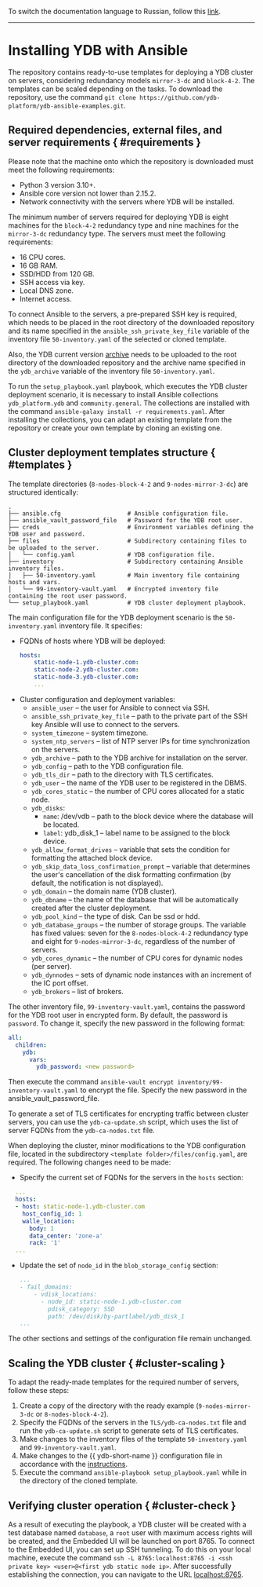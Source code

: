 To switch the documentation language to Russian, follow this [link](./README-RU.md).
<hr>

# Installing YDB with Ansible

The repository contains ready-to-use templates for deploying a YDB cluster on servers, considering redundancy models `mirror-3-dc` and `block-4-2`. The templates can be scaled depending on the tasks. To download the repository, use the command `git clone https://github.com/ydb-platform/ydb-ansible-examples.git`.

## Required dependencies, external files, and server requirements { #requirements }

Please note that the machine onto which the repository is downloaded must meet the following requirements:
* Python 3 version 3.10+.
* Ansible core version not lower than 2.15.2.
* Network connectivity with the servers where YDB will be installed.

The minimum number of servers required for deploying YDB is eight machines for the `block-4-2` redundancy type and nine machines for the `mirror-3-dc` redundancy type. The servers must meet the following requirements:
* 16 CPU cores.
* 16 GB RAM.
* SSD/HDD from 120 GB.
* SSH access via key.
* Local DNS zone.
* Internet access.

To connect Ansible to the servers, a pre-prepared SSH key is required, which needs to be placed in the root directory of the downloaded repository and its name specified in the `ansible_ssh_private_key_file` variable of the inventory file `50-inventory.yaml` of the selected or cloned template.

Also, the YDB current version [archive](https://ydb.tech/docs/ru/downloads/#ydb-server) needs to be uploaded to the root directory of the downloaded repository and the archive name specified in the `ydb_archive` variable of the inventory file `50-inventory.yaml`.

To run the `setup_playbook.yaml` playbook, which executes the YDB cluster deployment scenario, it is necessary to install Ansible collections `ydb_platform.ydb` and `community.general`. The collections are installed with the command `ansible-galaxy install -r requirements.yaml`. After installing the collections, you can adapt an existing template from the repository or create your own template by cloning an existing one.


## Cluster deployment templates structure { #templates }
The template directories (`8-nodes-block-4-2` and `9-nodes-mirror-3-dc`) are structured identically:
```
.
├── ansible.cfg                   # Ansible configuration file.
├── ansible_vault_password_file   # Password for the YDB root user.
├── creds                         # Environment variables defining the YDB user and password.
├── files                         # Subdirectory containing files to be uploaded to the server.
│   └── config.yaml               # YDB configuration file.
├── inventory                     # Subdirectory containing Ansible inventory files.
│   ├── 50-inventory.yaml         # Main inventory file containing hosts and vars.
│   └── 99-inventory-vault.yaml   # Encrypted inventory file containing the root user password.  
└── setup_playbook.yaml           # YDB cluster deployment playbook.
``` 
The main configuration file for the YDB deployment scenario is the `50-inventory.yaml` inventory file. It specifies:
* FQDNs of hosts where YDB will be deployed:
    ```yaml
    hosts:
        static-node-1.ydb-cluster.com:
        static-node-2.ydb-cluster.com:
        static-node-3.ydb-cluster.com:
        ...
    ```
* Cluster configuration and deployment variables:
    + `ansible_user` – the user for Ansible to connect via SSH.
    + `ansible_ssh_private_key_file` – path to the private part of the SSH key Ansible will use to connect to the servers.
    + `system_timezone` – system timezone.
    + `system_ntp_servers` – list of NTP server IPs for time synchronization on the servers.
    + `ydb_archive` – path to the YDB archive for installation on the server.
    + `ydb_config` – path to the YDB configuration file.
    + `ydb_tls_dir` – path to the directory with TLS certificates.
    + `ydb_user` – the name of the YDB user to be registered in the DBMS.
    + `ydb_cores_static` – the number of CPU cores allocated for a static node.
    + `ydb_disks`:
        - `name`: /dev/vdb – path to the block device where the database will be located.
        - `label`: ydb_disk_1 – label name to be assigned to the block device.
    + `ydb_allow_format_drives` – variable that sets the condition for formatting the attached block device.
    + `ydb_skip_data_loss_confirmation_prompt` – variable that determines the user's cancellation of the disk formatting confirmation (by default, the notification is not displayed).
    + `ydb_domain` – the domain name (YDB cluster).
    + `ydb_dbname` – the name of the database that will be automatically created after the cluster deployment.
    + `ydb_pool_kind` – the type of disk. Can be ssd or hdd.
    + `ydb_database_groups` – the number of storage groups. The variable has fixed values: seven for the `8-nodes-block-4-2` redundancy type and eight for `9-nodes-mirror-3-dc`, regardless of the number of servers.
    + `ydb_cores_dynamic` – the number of CPU cores for dynamic nodes (per server).
    + `ydb_dynnodes` – sets of dynamic node instances with an increment of the IC port offset.
    + `ydb_brokers` – list of brokers.

The other inventory file, `99-inventory-vault.yaml`, contains the password for the YDB root user in encrypted form. By default, the password is `password`. To change it, specify the new password in the following format:
```yaml
all:
  children:
    ydb:
      vars:
        ydb_password: <new password>
```
Then execute the command `ansible-vault encrypt inventory/99-inventory-vault.yaml` to encrypt the file. Specify the new password in the ansible_vault_password_file.

To generate a set of TLS certificates for encrypting traffic between cluster servers, you can use the `ydb-ca-update.sh` script, which uses the list of server FQDNs from the `ydb-ca-nodes.txt` file.

When deploying the cluster, minor modifications to the YDB configuration file, located in the subdirectory `<template folder>/files/config.yaml`, are required. The following changes need to be made:
* Specify the current set of FQDNs for the servers in the `hosts` section:
```yaml
  ...
  hosts:
  - host: static-node-1.ydb-cluster.com
    host_config_id: 1
    walle_location:
      body: 1
      data_center: 'zone-a'
      rack: '1'
  ...    
  ```  

* Update the set of `node_id` in the `blob_storage_config` section:
  ```yaml
  ...
  - fail_domains:
      - vdisk_locations:
        - node_id: static-node-1.ydb-cluster.com
          pdisk_category: SSD
          path: /dev/disk/by-partlabel/ydb_disk_1
  ...        
  ```

The other sections and settings of the configuration file remain unchanged.

## Scaling the YDB cluster { #cluster-scaling }
To adapt the ready-made templates for the required number of servers, follow these steps:
1. Create a copy of the directory with the ready example (`9-nodes-mirror-3-dc` or `8-nodes-block-4-2`).
2. Specify the FQDNs of the servers in the `TLS/ydb-ca-nodes.txt` file and run the `ydb-ca-update.sh` script to generate sets of TLS certificates.
3. Make changes to the inventory files of the template `50-inventory.yaml` and `99-inventory-vault.yaml`.
4. Make changes to the {{ ydb-short-name }} configuration file in accordance with the [instructions](#ydb-config-prepare).
5. Execute the command `ansible-playbook setup_playbook.yaml` while in the directory of the cloned template.


## Verifying cluster operation { #cluster-check }

As a result of executing the playbook, a YDB cluster will be created with a test database named `database`, a `root` user with maximum access rights will be created, and the Embedded UI will be launched on port 8765. To connect to the Embedded UI, you can set up SSH tunneling. To do this on your local machine, execute the command `ssh -L 8765:localhost:8765 -i <ssh private key> <user>@<first ydb static node ip>`. After successfully establishing the connection, you can navigate to the URL [localhost:8765](http://localhost:8765).
